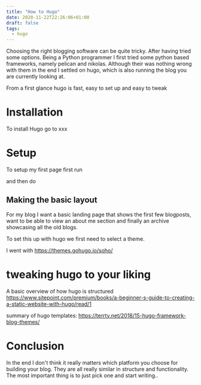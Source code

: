 ```yaml
---
title: "How to Hugo"
date: 2020-11-22T22:26:06+01:00
draft: false
tags:
  - hugo
---
```


Choosing the right blogging software can be quite tricky. After having tried some options. Being a Python programmer I first tried some python based frameworks, namely pelican and nikolas. Although their was nothing wrong with them in the end I settled on hugo, which is also running the blog you are currently looking at.

From a first glance hugo is fast, easy to set up and easy to tweak

# Installation
To install Hugo go to xxx

# Setup
To setup my first page first run

and then do 

## Making the basic layout
For my blog I want a basic landing page that shows the first few blogposts, want to be able to view an about me section and finally an archive showcasing all the old blogs.

To set this up with hugo we first need to select a theme.

I went with https://themes.gohugo.io/soho/

# tweaking hugo to your liking
A basic overview of how hugo is structured
https://www.sitepoint.com/premium/books/a-beginner-s-guide-to-creating-a-static-website-with-hugo/read/1

summary of hugo templates: https://terrty.net/2018/15-hugo-framework-blog-themes/
# Conclusion
In the end I don't think it really matters which platform you choose for building your blog. They are all really similar in structure and functionality. The most important thing is to just pick one and start writing..